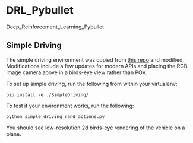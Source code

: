 # DRL_Pybullet
Deep_Reinforcement_Learning_Pybullet

## Simple Driving
The simple driving environment was copied from [this repo](https://github.com/GerardMaggiolino/Gym-Medium-Post) and modified.
Modifications include a few updates for modern APIs and placing the RGB image camera above in a birds-eye view rather than POV.

To set up simple driving, run the following from within your virtualenv:
```
pip install -e ./SimpleDriving/
```

To test if your environment works, run the following:
```
python simple_driving_rand_actions.py
```

You should see low-resolution 2d birds-eye rendering of the vehicle on a plane.
